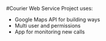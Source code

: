 #Courier Web Service
Project uses: 
* Google Maps API for building ways
* Multi user and permissions
* App for monitoring new calls
